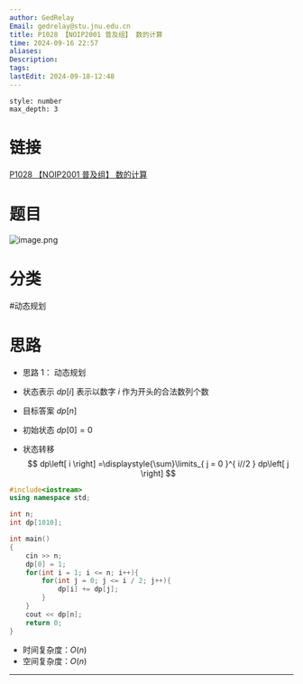 ```yaml
---
author: GedRelay
Email: gedrelay@stu.jnu.edu.cn
title: P1028 【NOIP2001 普及组】 数的计算
time: 2024-09-16 22:57
aliases: 
Description: 
tags: 
lastEdit: 2024-09-18-12:48
---
```


```toc
style: number
max_depth: 3
```

# 链接
[P1028 【NOIP2001 普及组】 数的计算](https://www.luogu.com.cn/problem/P1028) 

# 题目
![image.png](https://ged-pic-bed.oss-cn-guangzhou.aliyuncs.com/img/202409162257072.png)


# 分类
#动态规划 

# 思路
- 思路 1：
动态规划
- 状态表示
${dp\left[ i \right]  }$ 表示以数字 ${i }$ 作为开头的合法数列个数

- 目标答案
${dp\left[ n \right]  }$ 

- 初始状态
${dp\left[ 0 \right] =0 }$ 

- 状态转移
$$
dp\left[ i \right] =\displaystyle{\sum}\limits_{ j = 0 }^{ i//2 } dp\left[ j \right] 
$$


```cpp
#include<iostream>
using namespace std;

int n;
int dp[1010];

int main()
{
    cin >> n;
    dp[0] = 1;
    for(int i = 1; i <= n; i++){
        for(int j = 0; j <= i / 2; j++){
            dp[i] += dp[j];
        }
    }
    cout << dp[n];
	return 0;
}
```


- 时间复杂度：${O\left( n \right)  }$ 
- 空间复杂度：${O\left( n \right)  }$ 


---

